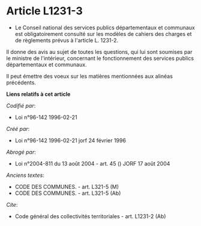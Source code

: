 # Article L1231-3

- Le Conseil national des services publics départementaux et communaux est obligatoirement consulté sur les modèles de
cahiers des charges et de règlements prévus à l'article L. 1231-2.

Il donne des avis au sujet de toutes les questions, qui lui sont soumises par le ministre de l'intérieur, concernant le
fonctionnement des services publics départementaux et communaux.

Il peut émettre des voeux sur les matières mentionnées aux alinéas précédents.

**Liens relatifs à cet article**

_Codifié par_:

  - Loi n°96-142 1996-02-21

_Créé par_:

  - Loi n°96-142 1996-02-21 jorf 24 février 1996

_Abrogé par_:

  - Loi n°2004-811 du 13 août 2004 - art. 45 () JORF 17 août 2004

_Anciens textes_:

  - CODE DES COMMUNES. - art. L321-5 (M)
  - CODE DES COMMUNES. - art. L321-5 (Ab)

_Cite_:

  - Code général des collectivités territoriales - art. L1231-2 (Ab)
